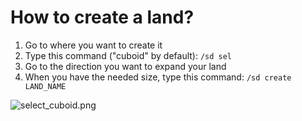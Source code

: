 # How to create a land?

 1.  Go to where you want to create it
 2.  Type this command ("cuboid" by default): `/sd sel`
 3.  Go to the direction you want to expand your land
 4.  When you have the needed size, type this command: `/sd create LAND_NAME`

![select_cuboid.png](https://tabinol.github.io/secuboid-minecraft-plugin/images/select-cuboid.png)

